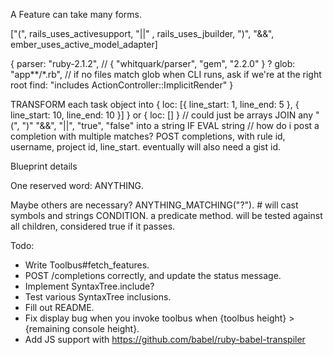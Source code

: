 A Feature can take many forms.

["(", rails_uses_activesupport, "||" , rails_uses_jbuilder, ")", "&&", ember_uses_active_model_adapter]

{
  parser: "ruby-2.1.2",  // { "whitquark/parser", "gem", "2.2.0" } ?
  glob: "app**/*.rb",     // if no files match glob when CLI runs, ask if we're at the right root
  find: "includes ActionController::ImplicitRender"
}



TRANSFORM each task object into { loc: [{ line_start: 1, line_end: 5 }, { line_start: 10, line_end: 10 }] } or { loc: [] } // could just be arrays
JOIN any "(", ")" "&&", "||", "true", "false" into a string
IF EVAL string
  // how do i post a completion with multiple matches?
  POST completions, with rule id, username, project id, line_start. eventually will also need a gist id.



Blueprint details

One reserved word:
ANYTHING.

Maybe others are necessary?
ANYTHING_MATCHING("?"). # will cast symbols and strings 
CONDITION. a predicate method. will be tested against all children, considered true if it passes.

Todo:

* Write Toolbus#fetch_features.
* POST /completions correctly, and update the status message.
* Implement SyntaxTree.include?
* Test various SyntaxTree inclusions.
* Fill out README.
* Fix display bug when you invoke toolbus when {toolbus height} > {remaining console height}.
* Add JS support with https://github.com/babel/ruby-babel-transpiler

